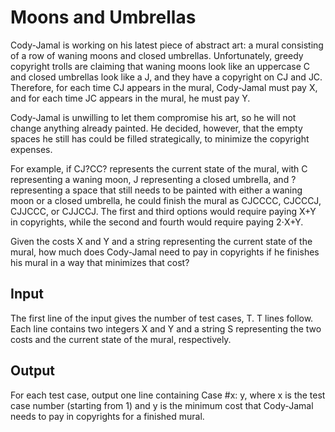 # Moons and Umbrellas

Cody-Jamal is working on his latest piece of abstract art: a mural consisting of a row of waning moons and closed umbrellas.
Unfortunately, greedy copyright trolls are claiming that waning moons look like an uppercase C and closed umbrellas look like a J, 
and they have a copyright on CJ and JC. Therefore, for each time CJ appears in the mural, Cody-Jamal must pay X, and for each time JC 
appears in the mural, he must pay Y.


Cody-Jamal is unwilling to let them compromise his art, so he will not change anything already painted. He decided, however, that the empty 
spaces he still has could be filled strategically, to minimize the copyright expenses.

For example, if CJ?CC? represents the current state of the mural, with C representing a waning moon, J representing a closed umbrella, and ? representing 
a space that still needs to be painted with either a waning moon or a closed umbrella, he could finish the mural as CJCCCC, CJCCCJ, CJJCCC, or CJJCCJ. The 
first and third options would require paying X+Y in copyrights, while the second and fourth would require paying 2⋅X+Y.

Given the costs X and Y and a string representing the current state of the mural, how much does Cody-Jamal need to pay in copyrights if he finishes his mural 
in a way that minimizes that cost?

## Input

The first line of the input gives the number of test cases, T. T lines follow. Each line contains two integers X and Y and a string S representing the two 
costs and the current state of the mural, respectively.

## Output

For each test case, output one line containing Case #x: y, where x is the test case number (starting from 1) and y is the minimum cost that Cody-Jamal needs to pay in copyrights for a finished mural.

